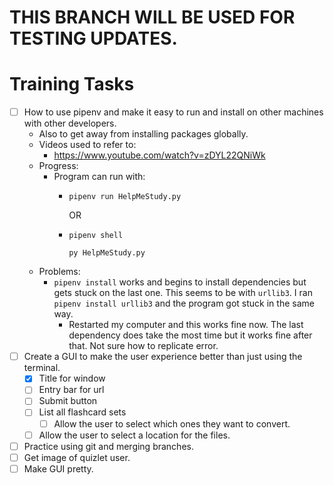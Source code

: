 # THIS BRANCH WILL BE USED FOR TESTING UPDATES.

# Training Tasks
- [ ] How to use pipenv and make it easy to run and install on other machines with other developers.
    * Also to get away from installing packages globally.
    * Videos used to refer to:
      * https://www.youtube.com/watch?v=zDYL22QNiWk
    * Progress:
      * Program can run with:
        * `pipenv run HelpMeStudy.py`
          
          OR
        * `pipenv shell`
          
          `py HelpMeStudy.py`
    * Problems:
      * `pipenv install` works and begins to install dependencies but gets stuck on the last one. This seems to be with `urllib3`. I ran `pipenv install urllib3` and the program got stuck in the same way. 
        * Restarted my computer and this works fine now. The last dependency does take the most time but it works fine after that. Not sure how to replicate error.
- [ ] Create a GUI to make the user experience better than just using the terminal.
  - [X] Title for window
  - [ ] Entry bar for url
  - [ ] Submit button
  - [ ] List all flashcard sets
    - [ ] Allow the user to select which ones they want to convert.
  - [ ] Allow the user to select a location for the files.
- [ ] Practice using git and merging branches.
- [ ] Get image of quizlet user.
- [ ] Make GUI pretty.
